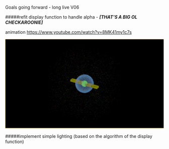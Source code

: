Goals going forward - long live V06

#####refit display function to handle alpha - ***[THAT'S A BIG OL CHECKAROONIE]***

animation https://www.youtube.com/watch?v=8MK41my1c7s

![screenshot](https://raw.githubusercontent.com/0xBAMA/V06/master/new_output.png)


#####implement simple lighting (based on the algorithm of the display function)

